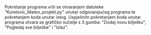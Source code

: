Pokretanje programa vrši se otvaranjem datoteke "Kurelovic_Mateo_projekt.py" unutar odgovarajućeg programa te pokretanjem koda unutar istog.
Uspješnim pokretanjem koda unutar programa otvara se grafičko sučelje s 3 gumba: "Dodaj novu bilješku", "Pogledaj sve bilješke" i "Izlaz".
